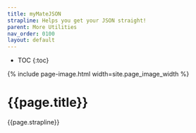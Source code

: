 ```yaml
---
title: myMateJSON
strapline: Helps you get your JSON straight!
parent: More Utilities
nav_order: 0100
layout: default
---
```

- TOC
{:toc}

{% include page-image.html width=site.page_image_width %}

# {{page.title}}

{{page.strapline}}
